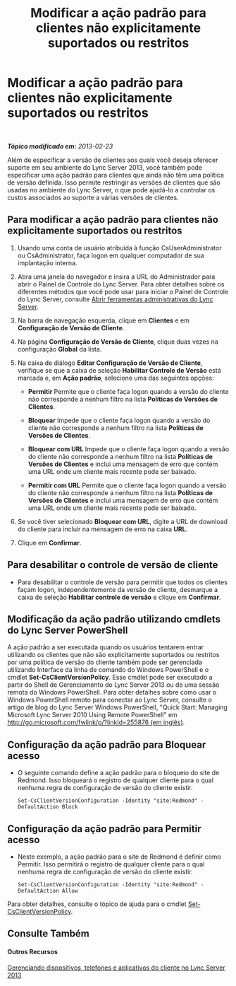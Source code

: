 ﻿---
title: Modificar a ação padrão para clientes não explicitamente suportados ou restritos
TOCTitle: Modificar a ação padrão para clientes não explicitamente suportados ou restritos
ms:assetid: 548dd0f5-62fe-4c3f-8952-2b9fd4c5fff3
ms:mtpsurl: https://technet.microsoft.com/pt-br/library/Gg520994(v=OCS.15)
ms:contentKeyID: 49306735
ms.date: 05/19/2016
mtps_version: v=OCS.15
ms.translationtype: HT
---

# Modificar a ação padrão para clientes não explicitamente suportados ou restritos

 

_**Tópico modificado em:** 2013-02-23_

Além de especificar a versão de clientes aos quais você deseja oferecer suporte em seu ambiente do Lync Server 2013, você também pode especificar uma ação padrão para clientes que ainda não têm uma política de versão definida. Isso permite restringir as versões de clientes que são usadas no ambiente do Lync Server, o que pode ajudá-lo a controlar os custos associados ao suporte a várias versões de clientes.

## Para modificar a ação padrão para clientes não explicitamente suportados ou restritos

1.  Usando uma conta de usuário atribuída à função CsUserAdministrator ou CsAdministrator, faça logon em qualquer computador de sua implantação interna.

2.  Abra uma janela do navegador e insira a URL do Administrador para abrir o Painel de Controle do Lync Server. Para obter detalhes sobre os diferentes métodos que você pode usar para iniciar o Painel de Controle do Lync Server, consulte [Abrir ferramentas administrativas do Lync Server](lync-server-2013-open-lync-server-administrative-tools.md).

3.  Na barra de navegação esquerda, clique em **Clientes** e em **Configuração de Versão de Cliente**.

4.  Na página **Configuração de Versão de Cliente**, clique duas vezes na configuração **Global** da lista.

5.  Na caixa de diálogo **Editar Configuração de Versão de Cliente**, verifique se que a caixa de seleção **Habilitar Controle de Versão** está marcada e, em **Ação padrão**, selecione uma das seguintes opções:
    
      - **Permitir** Permite que o cliente faça logon quando a versão do cliente não corresponde a nenhum filtro na lista **Políticas de Versões de Clientes**.
    
      - **Bloquear** Impede que o cliente faça logon quando a versão do cliente não corresponde a nenhum filtro na lista **Políticas de Versões de Clientes**.
    
      - **Bloquear com URL** Impede que o cliente faça logon quando a versão do cliente não corresponde a nenhum filtro na lista **Políticas de Versões de Clientes** e inclui uma mensagem de erro que contém uma URL onde um cliente mais recente pode ser baixado.
    
      - **Permitir com URL** Permite que o cliente faça logon quando a versão do cliente não corresponde a nenhum filtro na lista **Políticas de Versões de Clientes** e inclui uma mensagem de erro que contém uma URL onde um cliente mais recente pode ser baixado.

6.  Se você tiver selecionado **Bloquear com URL**, digite a URL de download do cliente para incluir na mensagem de erro na caixa **URL**.

7.  Clique em **Confirmar**.

## Para desabilitar o controle de versão de cliente

  - Para desabilitar o controle de versão para permitir que todos os clientes façam logon, independentemente da versão de cliente, desmarque a caixa de seleção **Habilitar controle de versão** e clique em **Confirmar**.

## Modificação da ação padrão utilizando cmdlets do Lync Server PowerShell

A ação padrão a ser executada quando os usuários tentarem entrar utilizando os clientes que não são explicitamente suportados ou restritos por uma política de versão do cliente também pode ser gerenciada utilizando Interface da linha de comando do Windows PowerShell e o cmdlet **Set-CsClientVersionPolicy**. Esse cmdlet pode ser executado a partir do Shell de Gerenciamento do Lync Server 2013 ou de uma sessão remota do Windows PowerShell. Para obter detalhes sobre como usar o Windows PowerShell remoto para conectar ao Lync Server, consulte o artigo de blog do Lync Server Windows PowerShell, "Quick Start: Managing Microsoft Lync Server 2010 Using Remote PowerShell" em [http://go.microsoft.com/fwlink/p/?linkId=255876 (em inglês)](http://go.microsoft.com/fwlink/p/?linkid=255876).

## Configuração da ação padrão para Bloquear acesso

  - O seguinte comando define a ação padrão para o bloqueio do site de Redmond. Isso bloqueará o registro de qualquer cliente para o qual nenhuma regra de configuração de versão do cliente existir.
    
        Set-CsClientVersionConfiguration -Identity "site:Redmond" -DefaultAction Block

## Configuração da ação padrão para Permitir acesso

  - Neste exemplo, a ação padrão para o site de Redmond é definir como Permitir. Isso permitirá o registro de qualquer cliente para o qual nenhuma regra de configuração de versão do cliente existir.
    
        Set-CsClientVersionConfiguration -Identity "site:Redmond" -DefaultAction Allow

Para obter detalhes, consulte o tópico de ajuda para o cmdlet [Set-CsClientVersionPolicy](https://docs.microsoft.com/en-us/powershell/module/skype/Set-CsClientVersionPolicy).

## Consulte Também

#### Outros Recursos

[Gerenciando dispositivos, telefones e aplicativos do cliente no Lync Server 2013](lync-server-2013-managing-devices-phones-and-client-applications.md)

